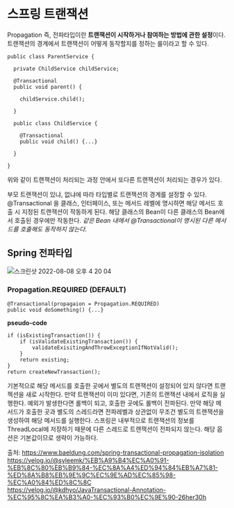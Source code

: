 # 스프링 트랜잭션

Propagation 즉, 전파타입이란 **트랜잭션이 시작하거나 참여하는 방법에 관한 설정**이다. 트랜잭션의 경계에서 트랜잭션이 어떻게 동작할지를 정하는 룰이라고 할 수 있다. 

```
public class ParentService {

  private ChildService childService;
  
  @Transactional
  public void parent() {
  
    childService.child();
    
  }
  
  public class ChildService {
  
    @Transactional
    public void child() {...}
    
  }

}

```

위와 같이 트랜잭션이 처리되는 과정 안에서 또다른 트랜잭션이 처리되는 경우가 있다. 


부모 트랜잭션이 있냐, 없냐에 따라 타입별로 트랜잭션의 경계를 설정할 수 있다. 
@Transactional 을 클래스, 인터페이스, 또는 메서드 레벨에 명시하면 해당 메서드 호출 시 지정된 트랜잭션이 작동하게 된다. 해당 클래스의 Bean이 다른 클래스의 Bean에서 호출된 경우에만 작동한다. *같은 Bean 내에서 @Transactional이 명시된 다른 메서드를 호출해도 동작하지 않는다.*




## Spring 전파타입
![스크린샷 2022-08-08 오후 4 20 04](https://user-images.githubusercontent.com/45115557/183362040-bf38a14e-e778-41e5-9b59-3673baa6f52d.png)

### Propagation.REQUIRED (DEFAULT)

```
@Transactional(propagaion = Propagation.REQUIRED)
public void doSomething() {...}
```

**pseudo-code**

```
if (isExistingTransaction()) {
    if (isValidateExistingTransaction()) {
        validateExisitingAndThrowExceptionIfNotValid();
    }
    return existing;
}
return createNewTransaction();
```

기본적으로 해당 메서드를 호출한 곳에서 별도의 트랜잭션이 설정되어 있지 않다면 트랜젝션을 새로 시작한다. 만약 트랜잭션이 이미 있다면, 기존의 트랜잭션 내에서 로직을 실행한다. 
예외가 발생한다면 롤백이 되고, 호출한 곳에도 롤백이 전파된다. 만약 해당 메서드가 호출한 곳과 별도의 스레드라면 전파레벨과 상관없이 무조건 별도의 트랜잭션을 생성하여 해당 메서드를 실행한다. 스프링은 내부적으로 트랜잭션의 정보를 ThreadLocal에 저장하기 때문에 다른 스레드로 트랜잭션이 전파되지 않는다.
해당 옵션은 기본값이므로 생략이 가능하다. 


출처:
https://www.baeldung.com/spring-transactional-propagation-isolation   
https://velog.io/@syleemk/%EB%A9%B4%EC%A0%91-%EB%8C%80%EB%B9%84-%EC%8A%A4%ED%94%84%EB%A7%81-%ED%8A%B8%EB%9E%9C%EC%9E%AD%EC%85%98-%EC%A0%84%ED%8C%8C   
https://velog.io/@kdhyo/JavaTransactional-Annotation-%EC%95%8C%EA%B3%A0-%EC%93%B0%EC%9E%90-26her30h

